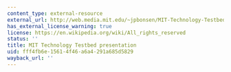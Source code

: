 ```yaml
---
content_type: external-resource
external_url: http://web.media.mit.edu/~jpbonsen/MIT-Technology-Testbeds.ppt
has_external_license_warning: true
license: https://en.wikipedia.org/wiki/All_rights_reserved
status: ''
title: MIT Technology Testbed presentation
uid: fff4fb6e-1561-4f46-a6a4-291a685d5829
wayback_url: ''
---
```

